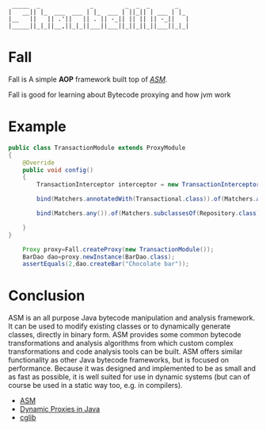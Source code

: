 ````
 _____  _              _         _  _  _       _   
|   __|| |_  ___  ___ | |_  ___ | ||_|| | ___ | |_ 
|__   ||   || .'||   || . || -_|| || || || -_||   |
|_____||_|_||__,||_|_||___||___||_||_||_||___||_|_|

````

# Fall

Fall is A simple **AOP** framework built top of [*ASM*](https://asm.ow2.io/).

Fall is good for learning about Bytecode proxying and how jvm work

# Example

```java
public class TransactionModule extends ProxyModule
{
    @Override
    public void config()
    {
        TransactionInterceptor interceptor = new TransactionInterceptor();

        bind(Matchers.annotatedWith(Transactional.class)).of(Matchers.any()).to(interceptor);

        bind(Matchers.any()).of(Matchers.subclassesOf(Repository.class)).to(interceptor);

    }
}
```

```java
    Proxy proxy=Fall.createProxy(new TransactionModule());
    BarDao dao=proxy.newInstance(BarDao.class);
    assertEquals(2,dao.createBar("Chocolate bar"));
```

# Conclusion

ASM is an all purpose Java bytecode manipulation and analysis framework. It can be used to modify existing classes or to
dynamically generate classes, directly in binary form. ASM provides some common bytecode transformations and analysis
algorithms from which custom complex transformations and code analysis tools can be built. ASM offers similar
functionality as other Java bytecode frameworks, but is focused on performance. Because it was designed and implemented
to be as small and as fast as possible, it is well suited for use in dynamic systems (but can of course be used in a
static way too, e.g. in compilers).


- [ASM](https://asm.ow2.io/)
- [Dynamic Proxies in Java](https://www.baeldung.com/java-dynamic-proxies)
- [cglib ](https://github.com/cglib/cglib)

